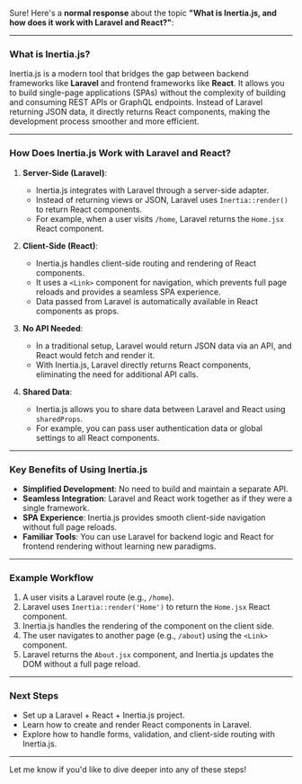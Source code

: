 Sure! Here's a **normal response** about the topic **"What is Inertia.js, and how does it work with Laravel and React?"**:

---

### **What is Inertia.js?**
Inertia.js is a modern tool that bridges the gap between backend frameworks like **Laravel** and frontend frameworks like **React**. It allows you to build single-page applications (SPAs) without the complexity of building and consuming REST APIs or GraphQL endpoints. Instead of Laravel returning JSON data, it directly returns React components, making the development process smoother and more efficient.

---

### **How Does Inertia.js Work with Laravel and React?**
1. **Server-Side (Laravel)**:
   - Inertia.js integrates with Laravel through a server-side adapter.
   - Instead of returning views or JSON, Laravel uses `Inertia::render()` to return React components.
   - For example, when a user visits `/home`, Laravel returns the `Home.jsx` React component.

2. **Client-Side (React)**:
   - Inertia.js handles client-side routing and rendering of React components.
   - It uses a `<Link>` component for navigation, which prevents full page reloads and provides a seamless SPA experience.
   - Data passed from Laravel is automatically available in React components as props.

3. **No API Needed**:
   - In a traditional setup, Laravel would return JSON data via an API, and React would fetch and render it.
   - With Inertia.js, Laravel directly returns React components, eliminating the need for additional API calls.

4. **Shared Data**:
   - Inertia.js allows you to share data between Laravel and React using `sharedProps`.
   - For example, you can pass user authentication data or global settings to all React components.

---

### **Key Benefits of Using Inertia.js**
- **Simplified Development**: No need to build and maintain a separate API.
- **Seamless Integration**: Laravel and React work together as if they were a single framework.
- **SPA Experience**: Inertia.js provides smooth client-side navigation without full page reloads.
- **Familiar Tools**: You can use Laravel for backend logic and React for frontend rendering without learning new paradigms.

---

### **Example Workflow**
1. A user visits a Laravel route (e.g., `/home`).
2. Laravel uses `Inertia::render('Home')` to return the `Home.jsx` React component.
3. Inertia.js handles the rendering of the component on the client side.
4. The user navigates to another page (e.g., `/about`) using the `<Link>` component.
5. Laravel returns the `About.jsx` component, and Inertia.js updates the DOM without a full page reload.

---

### **Next Steps**
- Set up a Laravel + React + Inertia.js project.
- Learn how to create and render React components in Laravel.
- Explore how to handle forms, validation, and client-side routing with Inertia.js.

---

Let me know if you'd like to dive deeper into any of these steps!
